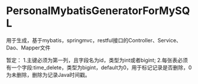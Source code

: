 # PersonalMybatisGeneratorForMySQL
用于生成，基于mybatis，springmvc，restful接口的Controller、Service、Dao、Mapper文件


暂定：
1.主键必须为第一列，且字段名为id，类型为int或者bigint;
2.每张表必须有一个字段:time_delete，类型为bigint，default为0，用于标记记录是否删除，0为未删除，删除为记录Java时间戳。



